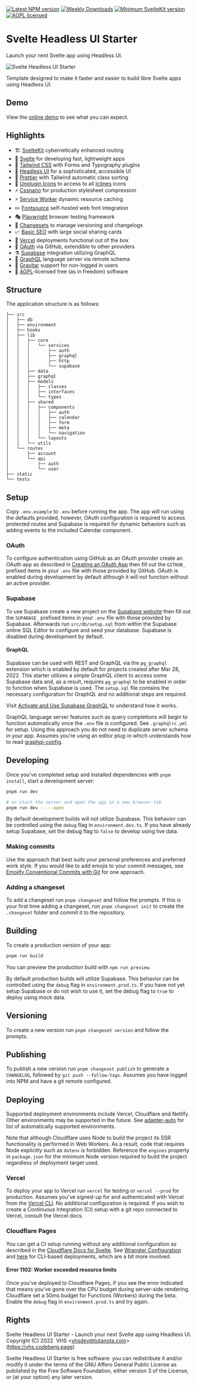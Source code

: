 [![Latest NPM version](https://flat.badgen.net/npm/v/svelte-headlessui-starter)](https://npmjs.com/svelte-headlessui-starter)
[![Weekly Downloads](https://flat.badgen.net/npm/dw/svelte-headlessui-starter)](https://npmjs.com/svelte-headlessui-starter)
[![Minimum SvelteKit version](https://flat.badgen.net/badge/SvelteKit/>=1.0.0-next.339/ff3e00)](https://github.com/sveltejs/kit/blob/master/packages/kit/CHANGELOG.md#100-next339)
[![AGPL licensed](https://flat.badgen.net/npm/license/svelte-headlessui-starter)](https://codeberg.org/vhs/svelte-headlessui-starter/src/branch/trunk/COPYING)

# Svelte Headless UI Starter

Launch your next Svelte app using Headless UI.

![Svelte Headless UI Starter](static/screenshot.png)

Template designed to make it faster and easier to build libre Svelte apps using Headless UI.

## Demo

View the [online demo](https://svelte-headlessui-starter.vercel.app) to see what you can expect.

## Highlights

- 🏗️ [SvelteKit](https://kit.svelte.dev/) cybernetically enhanced routing
- 🔨 [Svelte](https://svelte.dev/) for developing fast, lightweight apps
- 🎨 [Tailwind CSS](https://tailwindcss.com/) with Forms and Typography plugins
- 🧪 [Headless UI](https://svelte-headlessui.goss.io) for a sophisticated, accessible UI
- 💄 [Prettier](https://prettier.io/) with Tailwind automatic class sorting
- 🚩 [Unplugin Icons](https://github.com/antfu/unplugin-icons) to access to all [Icônes](https://icones.js.org/) icons
- ⚡️ [Cssnano](https://cssnano.co/) for production stylesheet compression
- ⚡️ [Service Worker](https://developer.mozilla.org/en-US/docs/Web/API/Service_Worker_API/Using_Service_Workers) dynamic resource caching
- ✏️ [Fontsource](https://fontsource.org/) self-hosted web font integration
- 🎭 [Playwright](https://playwright.dev/) browser testing framework
- 🦋 [Changesets](https://github.com/changesets/changesets) to manage versioning and changelogs
- 📈 [Basic SEO](https://github.com/oekazuma/svelte-meta-tags) with large social sharing cards
- 🚀 [Vercel](https://vercel.com/) deployments functional out of the box
- 🔐 [OAuth](https://www.oauth.com/) via GitHub, extendible to other providers
- ⚗️ [Supabase](https://supabase.com/) integration utilizing GraphQL
- 🦄 [GraphQL](https://graphql.org/) language server via remote schema
- 👷 [Gravitar](https://gravatar.com/) support for non-logged in users
- 📄 [AGPL](https://www.gnu.org/licenses/agpl-3.0.en.html)-licensed free (as in freedom) software

## Structure

The application structure is as follows:

```term
├── src
│   ├── db
│   ├── environment
│   ├── hooks
│   ├── lib
│   │   ├── core
│   │   │   └── services
│   │   │       ├── auth
│   │   │       ├── graphql
│   │   │       ├── http
│   │   │       └── supabase
│   │   ├── data
│   │   ├── graphql
│   │   ├── models
│   │   │   ├── classes
│   │   │   ├── interfaces
│   │   │   └── types
│   │   ├── shared
│   │   │   ├── components
│   │   │   │   ├── auth
│   │   │   │   ├── calendar
│   │   │   │   ├── form
│   │   │   │   ├── meta
│   │   │   │   └── navigation
│   │   │   └── layouts
│   │   └── utils
│   └── routes
│       ├── account
│       └── api
│           ├── auth
│           └── user
├── static
└── tests
```

## Setup

Copy `.env.example` to `.env` before running the app. The app will run using the defaults provided, however, OAuth configuration is required to access protected routes and Supabase is required for dynamic behaviors such as adding events to the included Calendar component.

### OAuth

To configure authentication using GitHub as an OAuth provider create an OAuth app as described in [Creating an OAuth App](https://docs.github.com/en/enterprise-server@3.4/developers/apps/building-oauth-apps/creating-an-oauth-app) then fill out the `GITHUB_` prefixed items in your `.env` file with those provided by GitHub. OAuth is enabled during development by default although it will not function without an active provider.

### Supabase

To use Supabase create a new project on the [Supabase website](https://supabase.com/) then fill out the `SUPABASE_` prefixed items in your `.env` file with those provided by Supabase. Afterwards run `src/db/setup.sql` from within the Supabase online SQL Editor to configure and seed your database. Supabase is disabled during development by default.

#### GraphQL

Supabase can be used with REST and GraphQL via the `pg_graphql` extension which is enabled by default for projects created after Mar 28, 2022. This starter utilizes a simple GraphQL client to access some Supabase data and, as a result, requires `pg_graphql` to be enabled in order to function when Supabase is used. The `setup.sql` file contains the necessary configuration for GraphQL and no additional steps are required.

Visit [Activate and Use Supabase GraphQL](https://vhs.codeberg.page/post/activate-use-supabase-graphql/) to understand how it works.

GraphQL language server features such as query completions will begin to function automatically once the `.env` file is configured. See `.graphqlrc.yml` for setup. Using this approach you do not need to duplicate server schema in your app. Assumes you're using an editor plug-in which understands how to read [graphql-config](https://graphql-config.com).

## Developing

Once you've completed setup and installed dependencies with `pnpm install`, start a development server:

```bash
pnpm run dev

# or start the server and open the app in a new browser tab
pnpm run dev -- --open
```

By default development builds will not utilize Supabase. This behavior can be controlled using the `debug` flag in `environment.dev.ts`. If you have already setup Supabase, set the debug flag to `false` to develop using live data.

### Making commits

Use the approach that best suits your personal preferences and preferred work style. If you would like to add emojis to your commit messages, see [Emojify Conventional Commits with Git](https://vhs.codeberg.page/post/emojify-conventional-commits-git/) for one approach.

### Adding a changeset

To add a changeset run `pnpm changeset` and follow the prompts. If this is your first time adding a changeset, run `pnpm changeset init` to create the `.changeset` folder and commit it to the repository.

## Building

To create a production version of your app:

```bash
pnpm run build
```

You can preview the production build with `npm run preview`.

By default production builds will utilize Supabase. This behavior can be controlled using the `debug` flag in `environment.prod.ts`. If you have not yet setup Supabase or do not wish to use it, set the debug flag to `true` to deploy using mock data.

## Versioning

To create a new version run `pnpm changeset version` and follow the prompts.

## Publishing

To publish a new version run `pnpm changeset publish` to generate a `CHANGELOG`, followed by `git push --follow-tags`. Assumes you have logged into NPM and have a git remote configured.

## Deploying

Supported deployment environments include Vercel, Cloudflare and Netlify. Other environments may be supported in the future. See [adapter-auto](https://www.npmjs.com/package/@sveltejs/adapter-auto) for list of automatically supported environments.

Note that although Cloudflare uses Node to build the project its SSR functionality is performed in Web Workers. As a result, code that requires Node explicitly such as `dotenv` is forbidden. Reference the `engines` property in `package.json` for the minimum Node version required to build the project regardless of deployment target used.

### Vercel

To deploy your app to Vercel run `vercel` for testing or `vercel --prod` for production. Assumes you've signed-up for and authenticated with Vercel from the [Vercel CLI](https://vercel.com/cli). No additional configuration is required. If you wish to create a Continuous Integration (CI) setup with a git repo connected to Vercel, consult the Vercel docs.

### Cloudflare Pages

You can get a CI setup running without any additional configuration as described in the [Cloudflare Docs for Svelte](https://developers.cloudflare.com/pages/framework-guides/deploy-a-svelte-site/). See [Wrangler Configuration](https://developers.cloudflare.com/workers/cli-wrangler/configuration/) and [here](https://github.com/sveltejs/kit/issues/2966) for CLI-based deployments, which are a bit more involved.

#### Error 1102: Worker exceeded resource limits

Once you've deployed to Cloudflare Pages, if you see the error indicated that means you've gone over the CPU budget during server-side rendering. Cloudflare set a 50ms budget for Functions (Workers) during the beta. Enable the `debug` flag in `environment.prod.ts` and try again.

## Rights

Svelte Headless UI Starter - Launch your next Svelte app using Headless UI.<br>
Copyright (C) 2022&nbsp;&nbsp;VHS &lt;vhsdev@tutanota.com&gt; (https://vhs.codeberg.page)

Svelte Headless UI Starter is free software: you can redistribute it and/or modify it under the terms of the GNU Affero General Public License as published by the Free Software Foundation, either version 3 of the License, or (at your option) any later version.
